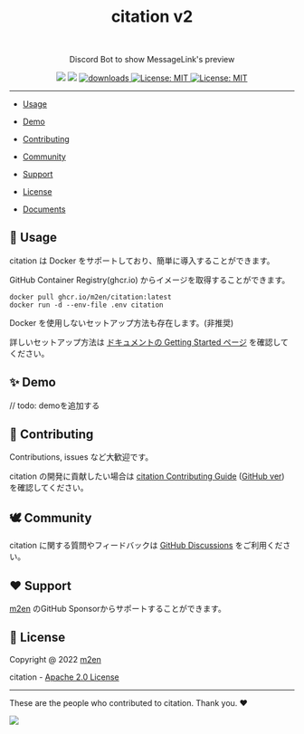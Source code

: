 <h1 align="center"> citation v2 </h1> <br>

<p align="center"> Discord Bot to show MessageLink's preview </p>

<p align="center">
  <img src="https://github.com/m2en/citation/actions/workflows/build.yml/badge.svg" />
  <img src="https://github.com/m2en/citation/actions/workflows/release.yml/badge.svg" />
  <a href="https://github.com/m2en/citation/pkgs/container/citation">
    <img alt="downloads" src="https://img.shields.io/badge/ghcr.io-citation-blue.svg" target="_blank" />
  </a>
  <a href="https://github.com/m2en/citation/blob/main/LICENSE">
    <img alt="License: MIT" src="https://img.shields.io/badge/license-Apache_2.0-green.svg" target="_blank" />
  </a>
  <a href="https://github.com/sponsors/m2en">
    <img alt="License: MIT" src="https://img.shields.io/badge/GitHub_Sponsor-m2en-pink.svg" target="_blank" />
  </a>
</p>

----

- [Usage](#🚀-usage)
- [Demo](#✨-demo)
- [Contributing](#🙌-contributing)
- [Community](#🕊️-community)
- [Support](#❤️-support)
- [License](#📝-license)

- [Documents](https://citation.m2en.dev/)


## 🚀 Usage

citation は Docker をサポートしており、簡単に導入することができます。

GitHub Container Registry(ghcr.io) からイメージを取得することができます。

```shell
docker pull ghcr.io/m2en/citation:latest
docker run -d --env-file .env citation
```

Docker を使用しないセットアップ方法も存在します。(非推奨)

詳しいセットアップ方法は [ドキュメントの Getting Started ページ](https://citation.m2en.dev/resources/getting-started/) を確認してください。

## ✨ Demo

// todo: demoを追加する

## 🙌 Contributing

Contributions, issues など大歓迎です。

citation の開発に貢献したい場合は [citation Contributing Guide](https://citation.m2en.dev/resources/contributing/) ([GitHub ver](https://github.com/m2en/citation/blob/main/.github/CONTRIBUTING.md)) を確認してください。

## 🕊️ Community

citation に関する質問やフィードバックは [GitHub Discussions](https://github.com/m2en/citation/discussions) をご利用ください。

## ❤️ Support

[m2en](https://github.com/sponsors/m2en) のGitHub Sponsorからサポートすることができます。

## 📝 License

Copyright @ 2022 [m2en](https://github.com/m2en)

citation - [Apache 2.0 License](https://github.com/m2en/citation/blob/main/LICENSE)

----

These are the people who contributed to citation. Thank you.  ❤️ 

<a href="https://github.com/m2en/citation/graphs/contributors">
  <img src="https://contrib.rocks/image?repo=m2en/citation" />
</a>
